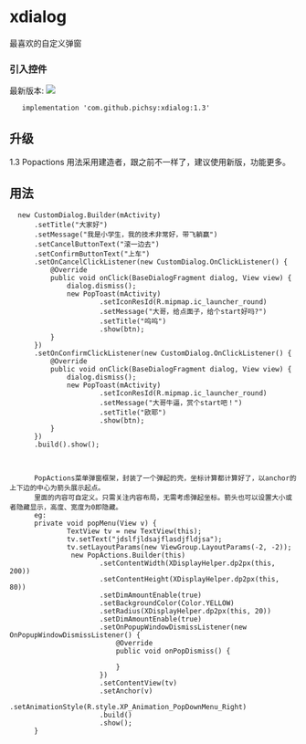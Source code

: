 # xdialog
最喜欢的自定义弹窗

### 引入控件
最新版本:  [![](https://jitpack.io/v/pichsy/xdialog.svg)](https://jitpack.io/#pichsy/xdialog)
    
        
       implementation 'com.github.pichsy:xdialog:1.3'
       
       

## 升级
1.3 Popactions 用法采用建造者，跟之前不一样了，建议使用新版，功能更多。
## 用法
   
      new CustomDialog.Builder(mActivity)
          .setTitle("大家好")
          .setMessage("我是小学生，我的技术非常好，带飞躺赢")
          .setCancelButtonText("滚一边去")
          .setConfirmButtonText("上车")
          .setOnCancelClickListener(new CustomDialog.OnClickListener() {
              @Override
              public void onClick(BaseDialogFragment dialog, View view) {
                  dialog.dismiss();
                  new PopToast(mActivity)
                          .setIconResId(R.mipmap.ic_launcher_round)
                          .setMessage("大哥，给点面子，给个start好吗?")
                          .setTitle("呜呜")
                          .show(btn);
              }
          })
          .setOnConfirmClickListener(new CustomDialog.OnClickListener() {
              @Override
              public void onClick(BaseDialogFragment dialog, View view) {
                  dialog.dismiss();
                  new PopToast(mActivity)
                          .setIconResId(R.mipmap.ic_launcher_round)
                          .setMessage("大哥牛逼，赏个start吧！")
                          .setTitle("欧耶")
                          .show(btn);
              }
          })
          .build().show();
          
          
          
          PopActions菜单弹窗框架，封装了一个弹起的壳，坐标计算都计算好了，以anchor的上下边的中心为箭头展示起点。
          里面的内容可自定义。只需关注内容布局，无需考虑弹起坐标。箭头也可以设置大小或者隐藏显示，高度、宽度为0即隐藏。
          eg:
          private void popMenu(View v) {
                  TextView tv = new TextView(this);
                  tv.setText("jdslfjldsajflasdjfldjsa");
                  tv.setLayoutParams(new ViewGroup.LayoutParams(-2, -2));
                   new PopActions.Builder(this)
                          .setContentWidth(XDisplayHelper.dp2px(this, 200))
                          .setContentHeight(XDisplayHelper.dp2px(this, 80))
                          .setDimAmountEnable(true)
                          .setBackgroundColor(Color.YELLOW)
                          .setRadius(XDisplayHelper.dp2px(this, 20))
                          .setDimAmountEnable(true)
                          .setOnPopupWindowDismissListener(new OnPopupWindowDismissListener() {
                              @Override
                              public void onPopDismiss() {
          
                              }
                          })
                          .setContentView(tv)
                          .setAnchor(v)
                          .setAnimationStyle(R.style.XP_Animation_PopDownMenu_Right)
                          .build()
                          .show();
          }
        
 